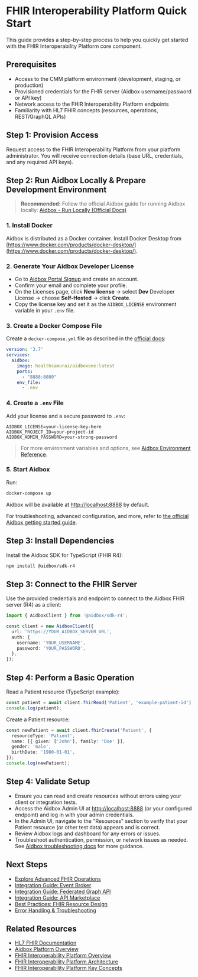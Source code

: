 # FHIR Interoperability Platform Quick Start

This guide provides a step-by-step process to help you quickly get started with the FHIR Interoperability Platform core component.

## Prerequisites
- Access to the CMM platform environment (development, staging, or production)
- Provisioned credentials for the FHIR server (Aidbox username/password or API key)
- Network access to the FHIR Interoperability Platform endpoints
- Familiarity with HL7 FHIR concepts (resources, operations, REST/GraphQL APIs)

## Step 1: Provision Access
Request access to the FHIR Interoperability Platform from your platform administrator. You will receive connection details (base URL, credentials, and any required API keys).

## Step 2: Run Aidbox Locally & Prepare Development Environment

> **Recommended:** Follow the official Aidbox guide for running Aidbox locally: [Aidbox - Run Locally (Official Docs)](https://docs.aidbox.app/getting-started/run-aidbox-locally)

### 1. Install Docker
Aidbox is distributed as a Docker container. Install Docker Desktop from [https://www.docker.com/products/docker-desktop/](https://www.docker.com/products/docker-desktop/).

### 2. Generate Your Aidbox Developer License
- Go to [Aidbox Portal Signup](https://aidbox.app/ui/portal#/signup) and create an account.
- Confirm your email and complete your profile.
- On the Licenses page, click **New license** → select **Dev** Developer License → choose **Self-Hosted** → click **Create**.
- Copy the license key and set it as the `AIDBOX_LICENSE` environment variable in your `.env` file.

### 3. Create a Docker Compose File
Create a `docker-compose.yml` file as described in the [official docs](https://docs.aidbox.app/getting-started/run-aidbox-locally#docker-compose-example):

```yaml
version: '3.7'
services:
  aidbox:
    image: healthsamurai/aidboxone:latest
    ports:
      - "8888:8080"
    env_file:
      - .env
```

### 4. Create a `.env` File
Add your license and a secure password to `.env`:

```env
AIDBOX_LICENSE=your-license-key-here
AIDBOX_PROJECT_ID=your-project-id
AIDBOX_ADMIN_PASSWORD=your-strong-password
```

> For more environment variables and options, see [Aidbox Environment Reference](https://docs.aidbox.app/reference/environment-variables).

### 5. Start Aidbox
Run:
```sh
docker-compose up
```
Aidbox will be available at [http://localhost:8888](http://localhost:8888) by default.

For troubleshooting, advanced configuration, and more, refer to [the official Aidbox getting started guide](https://docs.aidbox.app/getting-started/run-aidbox-locally).

## Step 3: Install Dependencies
Install the Aidbox SDK for TypeScript (FHIR R4):

```sh
npm install @aidbox/sdk-r4
```

## Step 3: Connect to the FHIR Server
Use the provided credentials and endpoint to connect to the Aidbox FHIR server (R4) as a client:

```typescript
import { AidboxClient } from '@aidbox/sdk-r4';

const client = new AidboxClient({
  url: 'https://YOUR_AIDBOX_SERVER_URL',
  auth: {
    username: 'YOUR_USERNAME',
    password: 'YOUR_PASSWORD',
  },
});
```

## Step 4: Perform a Basic Operation
Read a Patient resource (TypeScript example):

```typescript
const patient = await client.fhirRead('Patient', 'example-patient-id');
console.log(patient);
```

Create a Patient resource:

```typescript
const newPatient = await client.fhirCreate('Patient', {
  resourceType: 'Patient',
  name: [{ given: ['John'], family: 'Doe' }],
  gender: 'male',
  birthDate: '1980-01-01',
});
console.log(newPatient);
```

## Step 4: Validate Setup
- Ensure you can read and create resources without errors using your client or integration tests.
- Access the Aidbox Admin UI at [http://localhost:8888](http://localhost:8888) (or your configured endpoint) and log in with your admin credentials.
- In the Admin UI, navigate to the "Resources" section to verify that your Patient resource (or other test data) appears and is correct.
- Review Aidbox logs and dashboard for any errors or issues.
- Troubleshoot authentication, permission, or network issues as needed. See [Aidbox troubleshooting docs](https://docs.aidbox.app/troubleshooting) for more guidance.

## Next Steps
- [Explore Advanced FHIR Operations](../03-advanced-topics/advanced-fhir-operations.md)
- [Integration Guide: Event Broker](../../event-broker/01-getting-started/quick-start.md)
- [Integration Guide: Federated Graph API](../../federated-graph-api/01-getting-started/quick-start.md)
- [Integration Guide: API Marketplace](../../api-marketplace/01-getting-started/quick-start.md)
- [Best Practices: FHIR Resource Design](../03-advanced-topics/resource-design.md)
- [Error Handling & Troubleshooting](../03-advanced-topics/error-handling.md)

## Related Resources
- [HL7 FHIR Documentation](https://hl7.org/fhir/)
- [Aidbox Platform Overview](https://docs.aidbox.app/overview)
- [FHIR Interoperability Platform Overview](./overview.md)
- [FHIR Interoperability Platform Architecture](./architecture.md)
- [FHIR Interoperability Platform Key Concepts](./key-concepts.md)
